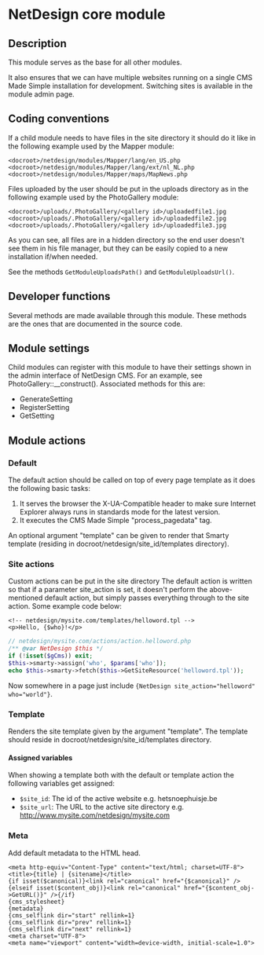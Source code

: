 # NetDesign core module

## Description

This module serves as the base for all other modules.

It also ensures that we can have multiple websites running on a single CMS Made Simple installation for development.
Switching sites is available in the module admin page.

## Coding conventions

If a child module needs to have files in the site directory it should do it like in the following example used by the Mapper module:

```
<docroot>/netdesign/modules/Mapper/lang/en_US.php
<docroot>/netdesign/modules/Mapper/lang/ext/nl_NL.php
<docroot>/netdesign/modules/Mapper/maps/MapNews.php
```

Files uploaded by the user should be put in the uploads directory as in the following example used by the PhotoGallery module:

```
<docroot>/uploads/.PhotoGallery/<gallery id>/uploadedfile1.jpg
<docroot>/uploads/.PhotoGallery/<gallery id>/uploadedfile2.jpg
<docroot>/uploads/.PhotoGallery/<gallery id>/uploadedfile3.jpg
```

As you can see, all files are in a hidden directory so the end user doesn't see them in his file manager, but they can be easily copied
to a new installation if/when needed.

See the methods ```GetModuleUploadsPath()``` and ```GetModuleUploadsUrl()```.

## Developer functions

Several methods are made available through this module. These methods are the ones that are documented in the source code.

## Module settings

Child modules can register with this module to have their settings shown in the admin interface of NetDesign CMS. For an example, see PhotoGallery::__construct().
Associated methods for this are:

- GenerateSetting
- RegisterSetting
- GetSetting

## Module actions

### Default

The default action should be called on top of every page template as it does the following basic tasks:

1. It serves the browser the X-UA-Compatible header to make sure Internet Explorer always runs in standards mode for the latest version.
2. It executes the CMS Made Simple "process_pagedata" tag.

An optional argument "template" can be given to render that Smarty template (residing in docroot/netdesign/site_id/templates directory).

### Site actions

Custom actions can be put in the site directory The default action is written so that if a parameter site_action is set, it doesn't perform
the above-mentioned default action, but simply passes everything through to the site action. Some example code below:

```
<!-- netdesign/mysite.com/templates/helloword.tpl -->
<p>Hello, {$who}!</p>
```

```php
// netdesign/mysite.com/actions/action.helloword.php
/** @var NetDesign $this */
if (!isset($gCms)) exit;
$this->smarty->assign('who', $params['who']);
echo $this->smarty->fetch($this->GetSiteResource('helloword.tpl'));
```

Now somewhere in a page just include ```{NetDesign site_action="helloword" who="world"}```.

### Template

Renders the site template given by the argument "template". The template should reside in docroot/netdesign/site_id/templates directory.

#### Assigned variables

When showing a template both with the default or template action the following variables get assigned:

- ```$site_id```: The id of the active website e.g. hetsnoephuisje.be
- ```$site_url```: The URL to the active site directory e.g. http://www.mysite.com/netdesign/mysite.com

### Meta

Add default metadata to the HTML head.

```
<meta http-equiv="Content-Type" content="text/html; charset=UTF-8">
<title>{title} | {sitename}</title>
{if isset($canonical)}<link rel="canonical" href="{$canonical}" />{elseif isset($content_obj)}<link rel="canonical" href="{$content_obj->GetURL()}" />{/if}
{cms_stylesheet}
{metadata}
{cms_selflink dir="start" rellink=1}
{cms_selflink dir="prev" rellink=1}
{cms_selflink dir="next" rellink=1}
<meta charset="UTF-8">
<meta name="viewport" content="width=device-width, initial-scale=1.0">
```